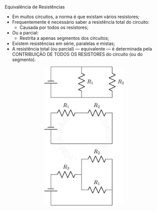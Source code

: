 <div class="cabecalho">
    Equivalência de Resistências
</div>

<div class="two-columns-50-50">
<div class="regular">

- Em muitos circuitos, a norma é que existam vários resistores;
- Frequentemente é necessário saber a resistência total do circuito:
    - Causada por todos os resistores;
- Ou a parcial:
    - Restrita a apenas segmentos dos circuitos;
- Existem resistências em série, paralelas e mistas;
- A resistência total (ou parcial) — equivalente — é determinada pela CONTRIBUIÇÃO DE TODOS OS RESISTORES do circuito (ou do segmento).

</div>
<div>
    <center>
        <img class="transparent" src="./img/equivalencia_resistores.png" width=50%>
    </center>
</div>
</div>
